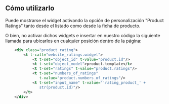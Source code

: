 Cómo utilizarlo
---------------

Puede mostrarse el widget activando la opción de personalización "Product
Ratings" tanto desde el listado como desde la ficha de producto.

O bien, no activar dichos widgets e insertar en nuestro código la siguiente
llamada para ubicarlos en cualquier posición dentro de la página:

```xml
    <div class="product_rating">
        <t t-call="website_ratings.widget">
            <t t-set="object_id" t-value="product.id"/>
            <t t-set="object_model">product.template</t>
            <t t-set="ratings" t-value="product.ratings"/>
            <t t-set="numbers_of_ratings"
               t-value="product.numbers_of_ratings"/>
            <t t-set="input_name" t-value="'rating_product_' +
               str(product.id)"/>
        </t>
    </div>
```
